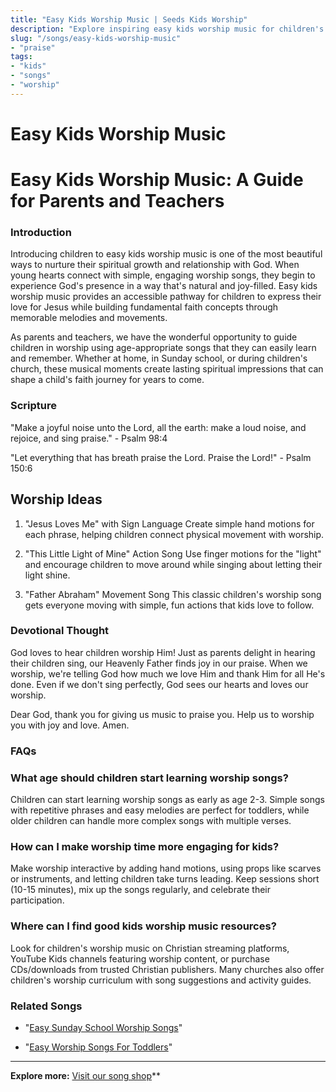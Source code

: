 ```yaml
---
title: "Easy Kids Worship Music | Seeds Kids Worship"
description: "Explore inspiring easy kids worship music for children's worship and faith development. Biblical music resources for families and ministry."
slug: "/songs/easy-kids-worship-music"
- "praise"
tags:
- "kids"
- "songs"
- "worship"
---
```


# Easy Kids Worship Music

# Easy Kids Worship Music: A Guide for Parents and Teachers

### Introduction
Introducing children to easy kids worship music is one of the most beautiful ways to nurture their spiritual growth and relationship with God. When young hearts connect with simple, engaging worship songs, they begin to experience God's presence in a way that's natural and joy-filled. Easy kids worship music provides an accessible pathway for children to express their love for Jesus while building fundamental faith concepts through memorable melodies and movements.

As parents and teachers, we have the wonderful opportunity to guide children in worship using age-appropriate songs that they can easily learn and remember. Whether at home, in Sunday school, or during children's church, these musical moments create lasting spiritual impressions that can shape a child's faith journey for years to come.

### Scripture
"Make a joyful noise unto the Lord, all the earth: make a loud noise, and rejoice, and sing praise." - Psalm 98:4

"Let everything that has breath praise the Lord. Praise the Lord!" - Psalm 150:6

## Worship Ideas
1. "Jesus Loves Me" with Sign Language
Create simple hand motions for each phrase, helping children connect physical movement with worship.

2. "This Little Light of Mine" Action Song
Use finger motions for the "light" and encourage children to move around while singing about letting their light shine.

3. "Father Abraham" Movement Song
This classic children's worship song gets everyone moving with simple, fun actions that kids love to follow.

### Devotional Thought
God loves to hear children worship Him! Just as parents delight in hearing their children sing, our Heavenly Father finds joy in our praise. When we worship, we're telling God how much we love Him and thank Him for all He's done. Even if we don't sing perfectly, God sees our hearts and loves our worship.

Dear God, thank you for giving us music to praise you. Help us to worship you with joy and love. Amen.

### FAQs

### What age should children start learning worship songs?
Children can start learning worship songs as early as age 2-3. Simple songs with repetitive phrases and easy melodies are perfect for toddlers, while older children can handle more complex songs with multiple verses.

### How can I make worship time more engaging for kids?
Make worship interactive by adding hand motions, using props like scarves or instruments, and letting children take turns leading. Keep sessions short (10-15 minutes), mix up the songs regularly, and celebrate their participation.

### Where can I find good kids worship music resources?
Look for children's worship music on Christian streaming platforms, YouTube Kids channels featuring worship content, or purchase CDs/downloads from trusted Christian publishers. Many churches also offer children's worship curriculum with song suggestions and activity guides.

### Related Songs

- "[Easy Sunday School Worship Songs](/songs/easy-sunday-school-worship-songs/)"

- "[Easy Worship Songs For Toddlers](/songs/easy-worship-songs-for-toddlers/)"

---

**Explore more:** [Visit our song shop](https://seedskidsworship.com/shop)**

<!-- Schema Markup -->
<script type="application/ld+json">
{
  "@context": "https://schema.org",
  "@type": "MusicRecording",
  "name": "Easy Kids Worship Music",
  "byArtist": {
    "@type": "MusicGroup",
    "name": "Seeds Kids Worship"
  },
  "isFamilyFriendly": true,
  "url": "https://seedskidsworship.com/songs/easy-kids-worship-music/"
}
</script>